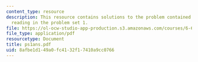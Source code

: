 ```yaml
---
content_type: resource
description: This resource contains solutions to the problem contained in the assigned
  reading in the problem set 1.
file: https://ol-ocw-studio-app-production.s3.amazonaws.com/courses/6-691-seminar-in-electric-power-systems-spring-2006/8afbe1d149a0fc4132f17410a9cc0766_ps1ans.pdf
file_type: application/pdf
resourcetype: Document
title: ps1ans.pdf
uid: 8afbe1d1-49a0-fc41-32f1-7410a9cc0766
---
```

